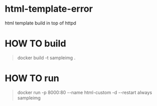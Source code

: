 # html-template-error
html template build in top of httpd 

# HOW TO build

> docker build -t sampleimg .

# HOW TO run

> docker run -p 8000:80 --name html-custom -d --restart always sampleimg
